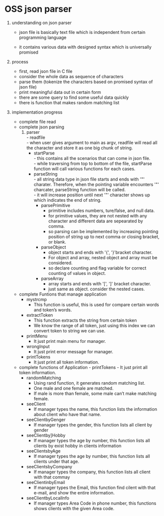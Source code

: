 # OSS json parser

1. understanding on json parser

   - json file is basically text file which is independent from certain programming language

   - it contains various data with designed syntax which is universally promised

2. process

   - first, read json file in C file
   - consider the whole data as sequence of characters
   - parse them (tokenize the characters based on promised syntax of json file)
   - print meaningful data out in certain form
   - there are some query to find some useful data quickly
   - there is function that makes random matching list

3. implementation progress

   - complete file read
   - complete json parsing
      1. parser   
             - readfile  
                  - when user gives argument to main as argv, readfile will read all the character and store it as one big chunk of string.  
	      - startParse  
                  - this contains all the scenarios that can come in json file.  
                  - while traversing from top to bottom of the file, startParse function will call various functions for each cases.   
	      - parseString  
                  - all string data type in json file starts and ends with '"' charater. Therefore, when the pointing variable encounters '"' charcater, parseString function will be called.  
                  - it will increase position until next '"' character shows up which indicates the end of string.  
             - parsePrimitive  
                  - primitive includes numbers, ture/false, and null data.  
                  - for primitive values, they are not nested with any character and different data are sepearated by comma.  
                  - so parsing can be implemented by increasing pointing position of string up to next comma or closing bracket, or blank.  
             - parseObject  
                  - object starts and ends with '{', '}'bracket character.  
                  - For object and array, nested object and array must be considered.  
                  - so declare counting and flag variable for correct counting of values in object.  
             - parseArray  
                  - array starts and ends with '[', ']' bracket character.  
                  - just same as object. consider the nested cases.
	- complete Funtions that manage application
		- mystrcmp
			- This function is useful,  this is used for compare certain words and token’s words.
		- extractToken
			- This function extracts the string from certain token
			- We know the range of all token,  just using this index we can convert token to string we can use.
		- printMenu
			- It just print main menu for manager.  
		- wrongInput
			- It just print error message for manager.
		- printTokens
			- It just print all token information.
	- complete functions of Application
      		- printTokens
			- It just print all token information.
		- randomMatching
			- Using rand function, it generates random matching list. 
			- One male and one female are matched.
			- If male is more than female, some male can’t make matching female.
		- seeClient
			- If manager types the name, this function lists the information about client who have that name.
		- seeClientbyGenger
			- If manager types the gender, this function lists all client by gender
		- seeClientby]Hobby
			- If manager types the age by number, this function lists all clients by exist hobby in clients information
		- seeClientsbyAge
			- If manager types the age by number, this function lists all clients under that age.	
		- seeClientsbyCompany
			- If manager types the company, this function lists all client with that commay
		- seeClientinbyEmail
			- If manager types the Email, this function find cilent with that e-mail, and show the entire information.
		- seeClientbyLocalInfo
			- If manager types Area Code in phone number, this functions shows clients with the given Area code. 


